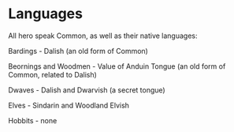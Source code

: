 # Languages

All hero speak Common, as well as their native languages:

Bardings - Dalish (an old form of Common)

Beornings and Woodmen - Value of Anduin Tongue (an old form of Common, related to Dalish)

Dwaves - Dalish and Dwarvish (a secret tongue)

Elves - Sindarin and Woodland Elvish

Hobbits - none
